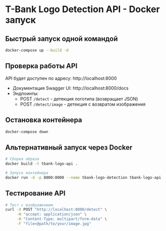 # T-Bank Logo Detection API - Docker запуск

## Быстрый запуск одной командой

```bash
docker-compose up --build -d
```

## Проверка работы API

API будет доступен по адресу: http://localhost:8000

- Документация Swagger UI: http://localhost:8000/docs
- Эндпоинты:
  - POST `/detect` - детекция логотипа (возвращает JSON)
  - POST `/detect/image` - детекция с возвратом изображения

## Остановка контейнера

```bash
docker-compose down
```

## Альтернативный запуск через Docker

```bash
# Сборка образа
docker build -t tbank-logo-api .

# Запуск контейнера
docker run -d -p 8000:8000 --name tbank-logo-detection tbank-logo-api
```

## Тестирование API

```bash
# Тест с изображением
curl -X POST "http://localhost:8000/detect" \
     -H "accept: application/json" \
     -H "Content-Type: multipart/form-data" \
     -F "file=@path/to/your/image.jpg"


```
